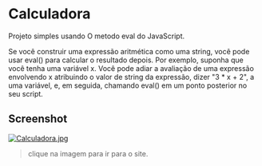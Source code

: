 # Calculadora
Projeto simples usando O metodo eval do JavaScript.

Se você construir uma expressão aritmética como uma string, você pode usar eval() para calcular o resultado depois. Por exemplo, suponha que você tenha uma variável x. Você pode adiar a avaliação de uma expressão envolvendo x atribuindo o valor de string da expressão, dizer "3 * x + 2", a uma variável, e, em seguida, chamando eval() em um ponto posterior no seu script.

## Screenshot

[![Calculadora.jpg](https://i.postimg.cc/RFq6tX8j/Calculadora.jpg)](https://calculadora-simples-delta.vercel.app/)

> clique na imagem para ir para o site.


